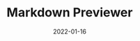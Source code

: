 ---
title: 'Markdown Previewer'
picture: "/markdown_screenshot.png"
alt: "How the app looks"
date: '2022-01-16'
description: "Write markdown and see it render as you write is"
descriptionLong: "Write and visualize how a markdown file renders in real time."
---